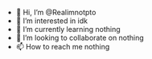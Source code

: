 - 👋 Hi, I’m @Realimnotpto
- 👀 I’m interested in idk
- 🌱 I’m currently learning nothing
- 💞️ I’m looking to collaborate on nothing
- 📫 How to reach me nothing

<!---
Realimnotpto/Realimnotpto is a ✨ special ✨ repository because its `README.md` (this file) appears on your GitHub profile.
You can click the Preview link to take a look at your changes.
--->
